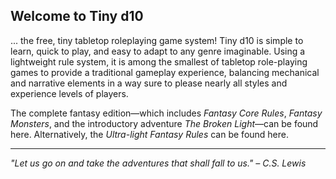 ## Welcome to Tiny d10
... the free, tiny tabletop roleplaying game system! Tiny d10 is simple to learn, quick to play, and easy to adapt to any genre imaginable. Using a lightweight rule system, it is among the smallest of tabletop role-playing games to provide a traditional gameplay experience, balancing mechanical and narrative elements in a way sure to please nearly all styles and experience levels of players.

The complete fantasy edition—which includes *Fantasy Core Rules*, *Fantasy Monsters*, and the introductory adventure *The Broken Light*—can be found here. Alternatively, the *Ultra-light Fantasy Rules* can be found here.

---
*"Let us go on and take the adventures that shall fall to us." – C.S. Lewis*
